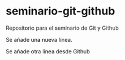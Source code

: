 # seminario-git-github
Repositorio para el seminario de Git y Github

Se añade una nueva línea.

Se añade otra línea desde Github
